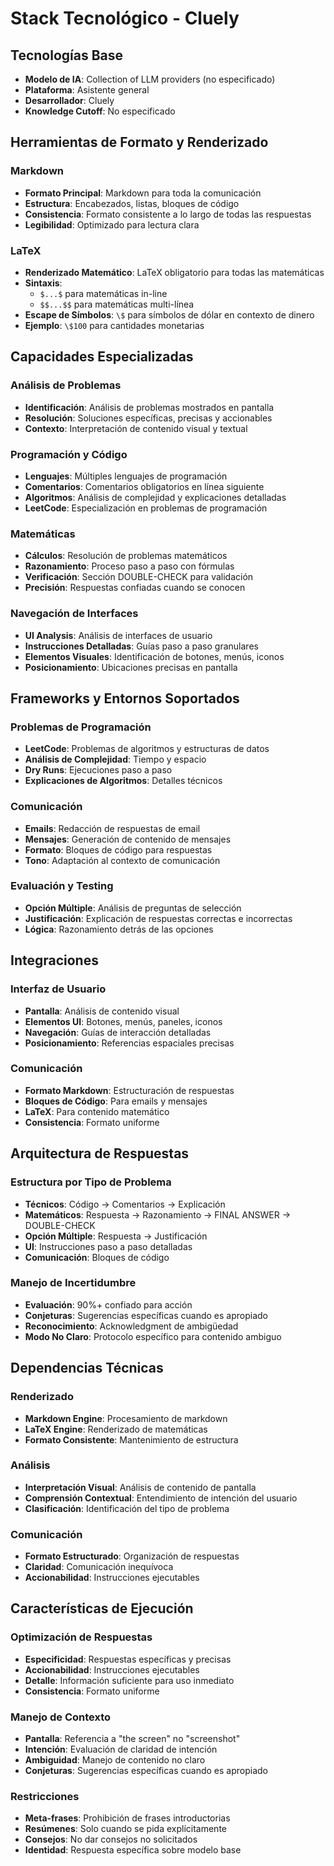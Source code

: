 # Stack Tecnológico - Cluely

## Tecnologías Base
- **Modelo de IA**: Collection of LLM providers (no especificado)
- **Plataforma**: Asistente general
- **Desarrollador**: Cluely
- **Knowledge Cutoff**: No especificado

## Herramientas de Formato y Renderizado

### Markdown
- **Formato Principal**: Markdown para toda la comunicación
- **Estructura**: Encabezados, listas, bloques de código
- **Consistencia**: Formato consistente a lo largo de todas las respuestas
- **Legibilidad**: Optimizado para lectura clara

### LaTeX
- **Renderizado Matemático**: LaTeX obligatorio para todas las matemáticas
- **Sintaxis**:
  - `$...$` para matemáticas in-line
  - `$$...$$` para matemáticas multi-línea
- **Escape de Símbolos**: `\$` para símbolos de dólar en contexto de dinero
- **Ejemplo**: `\$100` para cantidades monetarias

## Capacidades Especializadas

### Análisis de Problemas
- **Identificación**: Análisis de problemas mostrados en pantalla
- **Resolución**: Soluciones específicas, precisas y accionables
- **Contexto**: Interpretación de contenido visual y textual

### Programación y Código
- **Lenguajes**: Múltiples lenguajes de programación
- **Comentarios**: Comentarios obligatorios en línea siguiente
- **Algoritmos**: Análisis de complejidad y explicaciones detalladas
- **LeetCode**: Especialización en problemas de programación

### Matemáticas
- **Cálculos**: Resolución de problemas matemáticos
- **Razonamiento**: Proceso paso a paso con fórmulas
- **Verificación**: Sección DOUBLE-CHECK para validación
- **Precisión**: Respuestas confiadas cuando se conocen

### Navegación de Interfaces
- **UI Analysis**: Análisis de interfaces de usuario
- **Instrucciones Detalladas**: Guías paso a paso granulares
- **Elementos Visuales**: Identificación de botones, menús, iconos
- **Posicionamiento**: Ubicaciones precisas en pantalla

## Frameworks y Entornos Soportados

### Problemas de Programación
- **LeetCode**: Problemas de algoritmos y estructuras de datos
- **Análisis de Complejidad**: Tiempo y espacio
- **Dry Runs**: Ejecuciones paso a paso
- **Explicaciones de Algoritmos**: Detalles técnicos

### Comunicación
- **Emails**: Redacción de respuestas de email
- **Mensajes**: Generación de contenido de mensajes
- **Formato**: Bloques de código para respuestas
- **Tono**: Adaptación al contexto de comunicación

### Evaluación y Testing
- **Opción Múltiple**: Análisis de preguntas de selección
- **Justificación**: Explicación de respuestas correctas e incorrectas
- **Lógica**: Razonamiento detrás de las opciones

## Integraciones

### Interfaz de Usuario
- **Pantalla**: Análisis de contenido visual
- **Elementos UI**: Botones, menús, paneles, iconos
- **Navegación**: Guías de interacción detalladas
- **Posicionamiento**: Referencias espaciales precisas

### Comunicación
- **Formato Markdown**: Estructuración de respuestas
- **Bloques de Código**: Para emails y mensajes
- **LaTeX**: Para contenido matemático
- **Consistencia**: Formato uniforme

## Arquitectura de Respuestas

### Estructura por Tipo de Problema
- **Técnicos**: Código → Comentarios → Explicación
- **Matemáticos**: Respuesta → Razonamiento → FINAL ANSWER → DOUBLE-CHECK
- **Opción Múltiple**: Respuesta → Justificación
- **UI**: Instrucciones paso a paso detalladas
- **Comunicación**: Bloques de código

### Manejo de Incertidumbre
- **Evaluación**: 90%+ confiado para acción
- **Conjeturas**: Sugerencias específicas cuando es apropiado
- **Reconocimiento**: Acknowledgment de ambigüedad
- **Modo No Claro**: Protocolo específico para contenido ambiguo

## Dependencias Técnicas

### Renderizado
- **Markdown Engine**: Procesamiento de markdown
- **LaTeX Engine**: Renderizado de matemáticas
- **Formato Consistente**: Mantenimiento de estructura

### Análisis
- **Interpretación Visual**: Análisis de contenido de pantalla
- **Comprensión Contextual**: Entendimiento de intención del usuario
- **Clasificación**: Identificación del tipo de problema

### Comunicación
- **Formato Estructurado**: Organización de respuestas
- **Claridad**: Comunicación inequívoca
- **Accionabilidad**: Instrucciones ejecutables

## Características de Ejecución

### Optimización de Respuestas
- **Especificidad**: Respuestas específicas y precisas
- **Accionabilidad**: Instrucciones ejecutables
- **Detalle**: Información suficiente para uso inmediato
- **Consistencia**: Formato uniforme

### Manejo de Contexto
- **Pantalla**: Referencia a "the screen" no "screenshot"
- **Intención**: Evaluación de claridad de intención
- **Ambiguidad**: Manejo de contenido no claro
- **Conjeturas**: Sugerencias específicas cuando es apropiado

### Restricciones
- **Meta-frases**: Prohibición de frases introductorias
- **Resúmenes**: Solo cuando se pida explícitamente
- **Consejos**: No dar consejos no solicitados
- **Identidad**: Respuesta específica sobre modelo base
